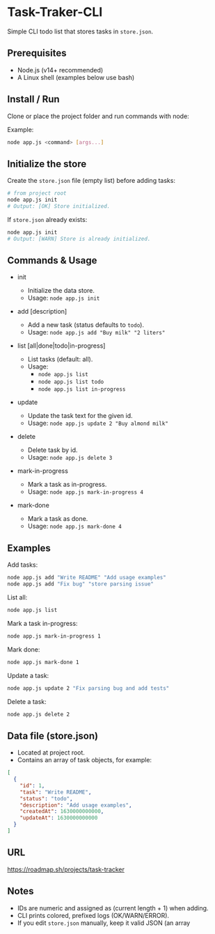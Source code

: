 # Task-Traker-CLI

Simple CLI todo list that stores tasks in `store.json`.

## Prerequisites

- Node.js (v14+ recommended)
- A Linux shell (examples below use bash)

## Install / Run

Clone or place the project folder and run commands with node:

Example:

```bash
node app.js <command> [args...]
```

## Initialize the store

Create the `store.json` file (empty list) before adding tasks:

```bash
# from project root
node app.js init
# Output: [OK] Store initialized.
```

If `store.json` already exists:

```bash
node app.js init
# Output: [WARN] Store is already initialized.
```

## Commands & Usage

- init

  - Initialize the data store.
  - Usage: `node app.js init`

- add <task> [description]

  - Add a new task (status defaults to `todo`).
  - Usage: `node app.js add "Buy milk" "2 liters"`

- list [all|done|todo|in-progress]

  - List tasks (default: all).
  - Usage:
    - `node app.js list`
    - `node app.js list todo`
    - `node app.js list in-progress`

- update <id> <new task text>

  - Update the task text for the given id.
  - Usage: `node app.js update 2 "Buy almond milk"`

- delete <id>

  - Delete task by id.
  - Usage: `node app.js delete 3`

- mark-in-progress <id>

  - Mark a task as in-progress.
  - Usage: `node app.js mark-in-progress 4`

- mark-done <id>
  - Mark a task as done.
  - Usage: `node app.js mark-done 4`

## Examples

Add tasks:

```bash
node app.js add "Write README" "Add usage examples"
node app.js add "Fix bug" "store parsing issue"
```

List all:

```bash
node app.js list
```

Mark a task in-progress:

```bash
node app.js mark-in-progress 1
```

Mark done:

```bash
node app.js mark-done 1
```

Update a task:

```bash
node app.js update 2 "Fix parsing bug and add tests"
```

Delete a task:

```bash
node app.js delete 2
```

## Data file (store.json)

- Located at project root.
- Contains an array of task objects, for example:

```json
[
  {
    "id": 1,
    "task": "Write README",
    "status": "todo",
    "description": "Add usage examples",
    "createdAt": 1630000000000,
    "updateAt": 1630000000000
  }
]
```

## URL

https://roadmap.sh/projects/task-tracker

## Notes

- IDs are numeric and assigned as (current length + 1) when adding.
- CLI prints colored, prefixed logs (OK/WARN/ERROR).
- If you edit `store.json` manually, keep it valid JSON (an array
